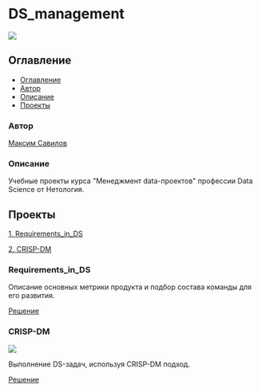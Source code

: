 # DS_management
![](https://img.shields.io/badge/Project%20status-In%20progress-green)

## Оглавление

- [Оглавление](#оглавление)
- [Автор](#авторы)
- [Описание](#описание)
- [Проекты](#проекты)

### Автор

[Максим Савилов](https://github.com/msavilov/)

### Описание

Учебные проекты курса "Менеджмент data-проектов" профессии Data Science от Нетология.

## Проекты

  [1. Requirements_in_DS](#requirements_in_ds)
  
  [2. CRISP-DM](#CRISP-DM)
  
### Requirements_in_DS
  
  Описание основных метрики продукта и подбор состава команды для его развития.

  [Решение](https://github.com/msavilov/DS_management/blob/main/1_Requirements_in_DS/requirements_in_ds.ipynb)
  
### CRISP-DM
  ![](https://img.shields.io/badge/Project%20status-In%20progress-green)
  
  Выполнение DS-задач, используя CRISP-DM подход.

  [Решение]()
